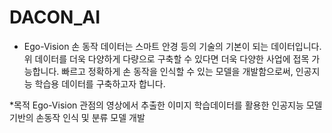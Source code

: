 # DACON_AI

* Ego-Vision 손 동작 데이터는 스마트 안경 등의 기술의 기본이 되는 데이터입니다.  
위 데이터를 더욱 다양하게 다량으로 구축할 수 있다면 더욱 다양한 사업에 접목 가능합니다. 
빠르고 정확하게 손 동작을 인식할 수 있는 모델을 개발함으로써, 인공지능 학습용 데이터를 구축하고자 합니다. 

*목적 
Ego-Vision 관점의 영상에서 추출한 이미지 학습데이터를 활용한 인공지능 모델 기반의 손동작 인식 및 분류 모델 개발
